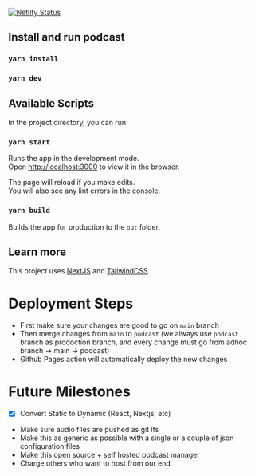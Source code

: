 [![Netlify Status](https://api.netlify.com/api/v1/badges/49629466-a6fa-4ccf-b064-0c1458aa5313/deploy-status?branch=podcast)](https://app.netlify.com/sites/mediocreminds/deploys)

## Install and run podcast

### `yarn install`

### `yarn dev`

## Available Scripts

In the project directory, you can run:

### `yarn start`

Runs the app in the development mode.<br>
Open [http://localhost:3000](http://localhost:3000) to view it in the browser.

The page will reload if you make edits.<br>
You will also see any lint errors in the console.

### `yarn build`

Builds the app for production to the `out` folder.<br>

## Learn more

This project uses [NextJS](https://nextjs.org/) and [TailwindCSS](https://tailwindcss.com/).

# Deployment Steps

- First make sure your changes are good to go on `main` branch
- Then merge changes from `main` to `podcast` (we always use `podcast` branch as prodoction branch, and every change must go from adhoc branch -> main -> podcast)
- Github Pages action will automatically deploy the new changes

# Future Milestones

- [x] Convert Static to Dynamic (React, Nextjs, etc)
- Make sure audio files are pushed as git lfs
- Make this as generic as possible with a single or a couple of json configuration files
- Make this open source + self hosted podcast manager
- Charge others who want to host from our end
